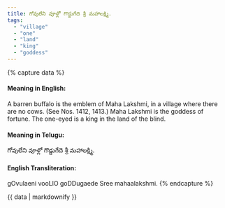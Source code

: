 ```yaml
---
title: గోవులేని వూళ్లో గొడ్డుగేదె శ్రీ మహాలక్ష్మి.
tags:
  - "village"
  - "one"
  - "land"
  - "king"
  - "goddess"
---
```


{% capture data %}
#### Meaning in English:
A barren buffalo is the emblem of Maha Lakshmi, in a village where there are no cows.
(See Nos. 1412, 1413.)
Maha Lakshmi is the goddess of fortune.
The one-eyed is a king in the land of the blind.

#### Meaning in Telugu:
గోవులేని వూళ్లో గొడ్డుగేదె శ్రీ మహాలక్ష్మి.

#### English Transliteration:
gOvulaeni vooLlO goDDugaede Sree mahaalakshmi.
{% endcapture %}

{{ data | markdownify }}

